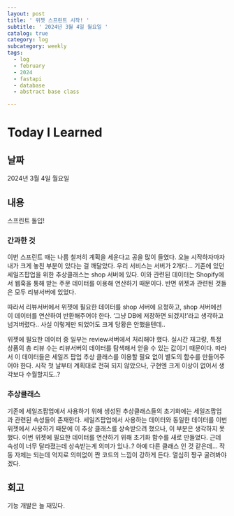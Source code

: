 ```yaml
---
layout: post
title: ' 위젯 스프린트 시작! '
subtitle: ' 2024년 3월 4일 월요일 '
catalog: true
category: log
subcategory: weekly
tags:
  - log
  - february
  - 2024
  - fastapi
  - database
  - abstract base class

---
```


# Today I Learned

## 날짜

2024년 3월 4일 월요일

## 내용

스프린트 돌입!

### 간과한 것

이번 스프린트 때는 나름 철저히 계획을 세운다고 공을 많이 들였다. 오늘 시작하자마자  내가 크게 놓친 부분이 있다는 걸 깨달았다. 우리 서비스는 서버가 2개다… 기존에 있던 세일즈팝업을 위한 추상클래스는 shop 서버에 있다. 이와 관련된 데이터는 Shopify에서 웹훅을 통해 받는 주문 데이터를 이용해 연산하기 때문이다. 반면 위젯과 관련된 것들은 모두 리뷰서버에 있었다.

따라서 리뷰서버에서 위젯에 필요한 데이터를 shop 서버에 요청하고, shop 서버에선 이 데이터를 연산하여 반환해주어야 한다. ‘그냥 DB에 저장하면 되겠지!’라고 생각하고 넘겨버렸다.. 사실 이렇게만 되었어도 크게 당황은 안했을텐데..

위젯에 필요한 데이터 중 일부는 review서버에서 처리해야 했다. 실시간 재고량, 특정 상품의 총 리뷰 수는 리뷰서버의 데이터를 탐색해서 얻을 수 있는 값이기 때문이다. 따라서 이 데이터들은 세일즈 팝업 추상 클래스를 이용할 필요 없이 별도의 함수를 만들어주어야 한다. 시작 첫 날부터 계획대로 전혀 되지 않았으나, 구현엔 크게 이상이 없어서 생각보다 수월할지도..?

### 추상클래스

기존에 세일즈팝업에서 사용하기 위해 생성된 추상클래스들의 초기화에는 세일즈팝업과 관련된 속성들이 존재한다.  세일즈팝업에서 사용하는 데이터와 동일한 데이터를 이번 위젯에서 사용하기 때문에 이 추상 클래스를 상속받으려 했으나, 이 부분은 생각하지 못했다. 이번 위젯에 필요한 데이터를 연산하기 위해 초기화 함수를 새로 만들었다. 근데 속성이 너무 달라졌는데 상속받는게 의미가 있나..? 아예 다른 클래스 인 것 같은데… 작동 자체는 되는데 억지로 의미없이 짠 코드의 느낌이 강하게 든다. 열심히 짱구 굴려봐야겠다.

## 회고

기능 개발은 늘 재밌다.


